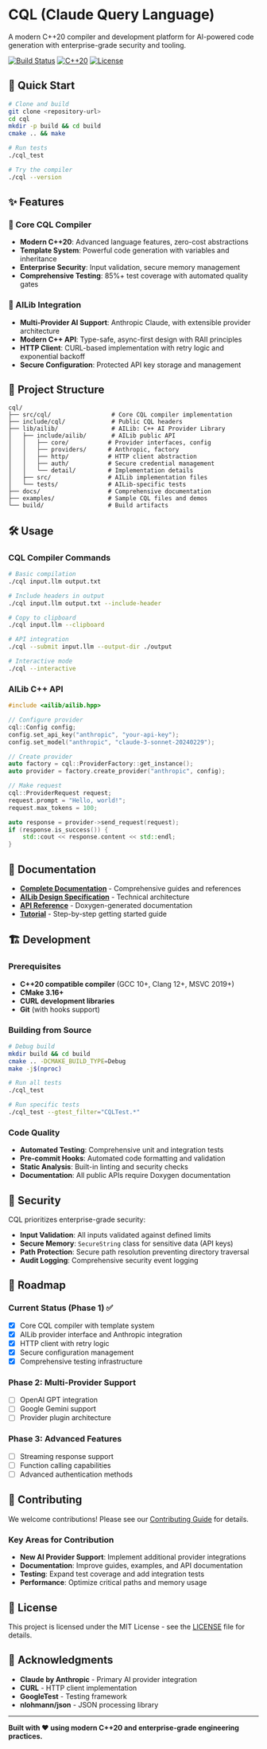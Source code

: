 # CQL (Claude Query Language) 

A modern C++20 compiler and development platform for AI-powered code generation with enterprise-grade security and tooling.

[![Build Status](https://img.shields.io/badge/build-passing-brightgreen)](#)
[![C++20](https://img.shields.io/badge/C%2B%2B-20-blue.svg)](https://en.cppreference.com/w/cpp/compiler_support)
[![License](https://img.shields.io/badge/license-MIT-green.svg)](LICENSE)

## 🚀 Quick Start

```bash
# Clone and build
git clone <repository-url>
cd cql
mkdir -p build && cd build
cmake .. && make

# Run tests
./cql_test

# Try the compiler
./cql --version
```

## ✨ Features

### 🎯 Core CQL Compiler
- **Modern C++20**: Advanced language features, zero-cost abstractions
- **Template System**: Powerful code generation with variables and inheritance
- **Enterprise Security**: Input validation, secure memory management
- **Comprehensive Testing**: 85%+ test coverage with automated quality gates

### 🤖 AILib Integration
- **Multi-Provider AI Support**: Anthropic Claude, with extensible provider architecture
- **Modern C++ API**: Type-safe, async-first design with RAII principles
- **HTTP Client**: CURL-based implementation with retry logic and exponential backoff
- **Secure Configuration**: Protected API key storage and management

## 📁 Project Structure

```
cql/
├── src/cql/                 # Core CQL compiler implementation
├── include/cql/             # Public CQL headers
├── lib/ailib/               # AILib: C++ AI Provider Library
│   ├── include/ailib/       # AILib public API
│   │   ├── core/           # Provider interfaces, config
│   │   ├── providers/      # Anthropic, factory
│   │   ├── http/           # HTTP client abstraction
│   │   ├── auth/           # Secure credential management
│   │   └── detail/         # Implementation details
│   ├── src/                # AILib implementation files
│   └── tests/              # AILib-specific tests
├── docs/                   # Comprehensive documentation
├── examples/               # Sample CQL files and demos
└── build/                  # Build artifacts
```

## 🛠️ Usage

### CQL Compiler Commands

```bash
# Basic compilation
./cql input.llm output.txt

# Include headers in output
./cql input.llm output.txt --include-header

# Copy to clipboard
./cql input.llm --clipboard

# API integration
./cql --submit input.llm --output-dir ./output

# Interactive mode
./cql --interactive
```

### AILib C++ API

```cpp
#include <ailib/ailib.hpp>

// Configure provider
cql::Config config;
config.set_api_key("anthropic", "your-api-key");
config.set_model("anthropic", "claude-3-sonnet-20240229");

// Create provider
auto factory = cql::ProviderFactory::get_instance();
auto provider = factory.create_provider("anthropic", config);

// Make request
cql::ProviderRequest request;
request.prompt = "Hello, world!";
request.max_tokens = 100;

auto response = provider->send_request(request);
if (response.is_success()) {
    std::cout << response.content << std::endl;
}
```

## 📖 Documentation

- **[Complete Documentation](docs/README.md)** - Comprehensive guides and references
- **[AILib Design Specification](docs/CQL_AILIB_DESIGN_SPECIFICATION.md)** - Technical architecture
- **[API Reference](https://dbjwhs.github.io/cql/)** - Doxygen-generated documentation
- **[Tutorial](docs/tutorial.md)** - Step-by-step getting started guide

## 🏗️ Development

### Prerequisites

- **C++20 compatible compiler** (GCC 10+, Clang 12+, MSVC 2019+)
- **CMake 3.16+**
- **CURL development libraries**
- **Git** (with hooks support)

### Building from Source

```bash
# Debug build
mkdir build && cd build
cmake .. -DCMAKE_BUILD_TYPE=Debug
make -j$(nproc)

# Run all tests
./cql_test

# Run specific tests
./cql_test --gtest_filter="CQLTest.*"
```

### Code Quality

- **Automated Testing**: Comprehensive unit and integration tests
- **Pre-commit Hooks**: Automated code formatting and validation
- **Static Analysis**: Built-in linting and security checks
- **Documentation**: All public APIs require Doxygen documentation

## 🔐 Security

CQL prioritizes enterprise-grade security:

- **Input Validation**: All inputs validated against defined limits
- **Secure Memory**: `SecureString` class for sensitive data (API keys)
- **Path Protection**: Secure path resolution preventing directory traversal
- **Audit Logging**: Comprehensive security event logging

## 🚦 Roadmap

### Current Status (Phase 1) ✅
- [x] Core CQL compiler with template system
- [x] AILib provider interface and Anthropic integration
- [x] HTTP client with retry logic
- [x] Secure configuration management
- [x] Comprehensive testing infrastructure

### Phase 2: Multi-Provider Support
- [ ] OpenAI GPT integration
- [ ] Google Gemini support
- [ ] Provider plugin architecture

### Phase 3: Advanced Features
- [ ] Streaming response support
- [ ] Function calling capabilities
- [ ] Advanced authentication methods

## 🤝 Contributing

We welcome contributions! Please see our [Contributing Guide](docs/CONTRIBUTING.md) for details.

### Key Areas for Contribution

- **New AI Provider Support**: Implement additional provider integrations
- **Documentation**: Improve guides, examples, and API documentation
- **Testing**: Expand test coverage and add integration tests
- **Performance**: Optimize critical paths and memory usage

## 📄 License

This project is licensed under the MIT License - see the [LICENSE](LICENSE) file for details.

## 🙏 Acknowledgments

- **Claude by Anthropic** - Primary AI provider integration
- **CURL** - HTTP client implementation
- **GoogleTest** - Testing framework
- **nlohmann/json** - JSON processing library

---

**Built with ❤️ using modern C++20 and enterprise-grade engineering practices.**
